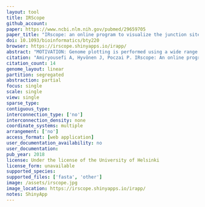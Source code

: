```yaml
---
layout: tool 
title: IRScope
github_account: 
paper: https://www.ncbi.nlm.nih.gov/pubmed/29659705
paper_title: "IRscope: an online program to visualize the junction sites of chloroplast genomes."
doi: 10.1093/bioinformatics/bty220
browser: https://irscope.shinyapps.io/irapp/
abstract: "MOTIVATION: Genome plotting is performed using a wide range of visualizations tools each with emphasis on a different informative dimension of the genome. These tools can provide a deeper insight into the genomic structure of the organism. RESULTS: Here, we announce a new visualization tool that is specifically designed for chloroplast genomes. It allows the users to depict the genetic architecture of up to ten chloroplast genomes in the vicinity of the sites connecting the inverted repeats to the short and long single copy regions. The software and its dependent libraries are fully coded in R and the reflected plot is scaled up to realistic size of nucleotide base pairs in the vicinity of the junction sites. We introduce a website for easier use of the program and R source code of the software to be used in case of preferences to be changed and integrated into personal pipelines. The input of the program is an annotation GenBank (.gb) file, the accession or GI number of the sequence or a DOGMA output file. The software was tested using over a 100 embryophyte chloroplast genomes and in all cases a reliable output was obtained. AVAILABILITY AND IMPLEMENTATION: Source codes and the online suit available at https://irscope.shinyapps.io/irapp/ or https://github.com/Limpfrog/irscope."
citation: "Amiryousefi A, Hyvönen J, Poczai P. IRscope: An online program to visualize the junction sites of chloroplast genomes. Bioinformatics. 2018; doi:10.1093/bioinformatics/bty220"
citation_count: 14
genome_layout: linear
partition: segregated
abstraction: partial
focus: single
scale: single
view: single
sparse_type: 
contiguous_type: 
interconnection_type: ['no']
interconnection_density: none
coordinate_systems: multiple
arrangement: ['no']
access_format: [web application]
user_documentation_availability: no
user_documentation: 
pub_year: 2018
license: Under the license of the University of Helsinki
license_form: unavailable
supported_species: 
supported_files: ['fasta', 'other']
image: /assets/irscope.jpg
image_location: https://irscope.shinyapps.io/irapp/
notes: ShinyApp
---
```

